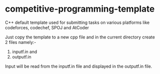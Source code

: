 # competitive-programming-template
C++ default template used for submitting tasks on various platforms like codeforces, codechef, SPOJ and AtCoder

Just copy the template to a new cpp file and in the current directory create 2 files namely:-
1) inputf.in and
2) outputf.in

Input will be read from the inputf.in file and displayed in the outputf.in file.
